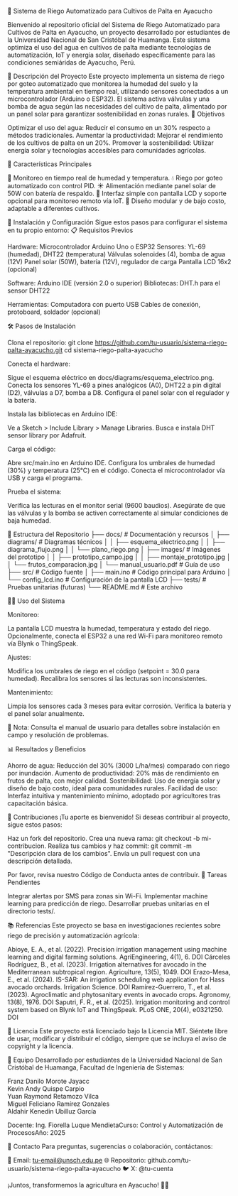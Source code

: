 🌱 Sistema de Riego Automatizado para Cultivos de Palta en Ayacucho
  
Bienvenido al repositorio oficial del Sistema de Riego Automatizado para Cultivos de Palta en Ayacucho, un proyecto desarrollado por estudiantes de la Universidad Nacional de San Cristóbal de Huamanga. Este sistema optimiza el uso del agua en cultivos de palta mediante tecnologías de automatización, IoT y energía solar, diseñado específicamente para las condiciones semiáridas de Ayacucho, Perú.

  



📖 Descripción del Proyecto
Este proyecto implementa un sistema de riego por goteo automatizado que monitorea la humedad del suelo y la temperatura ambiental en tiempo real, utilizando sensores conectados a un microcontrolador (Arduino o ESP32). El sistema activa válvulas y una bomba de agua según las necesidades del cultivo de palta, alimentado por un panel solar para garantizar sostenibilidad en zonas rurales. 
🎯 Objetivos

Optimizar el uso del agua: Reducir el consumo en un 30% respecto a métodos tradicionales.
Aumentar la productividad: Mejorar el rendimiento de los cultivos de palta en un 20%.
Promover la sostenibilidad: Utilizar energía solar y tecnologías accesibles para comunidades agrícolas.

🌟 Características Principales

📏 Monitoreo en tiempo real de humedad y temperatura.
💧 Riego por goteo automatizado con control PID.
☀️ Alimentación mediante panel solar de 50W con batería de respaldo.
📱 Interfaz simple con pantalla LCD y soporte opcional para monitoreo remoto vía IoT.
🔧 Diseño modular y de bajo costo, adaptable a diferentes cultivos.


🚀 Instalación y Configuración
Sigue estos pasos para configurar el sistema en tu propio entorno:
📋 Requisitos Previos

Hardware:
Microcontrolador Arduino Uno o ESP32
Sensores: YL-69 (humedad), DHT22 (temperatura)
Válvulas solenoides (4), bomba de agua (12V)
Panel solar (50W), batería (12V), regulador de carga
Pantalla LCD 16x2 (opcional)


Software:
Arduino IDE (versión 2.0 o superior)
Bibliotecas: DHT.h para el sensor DHT22


Herramientas:
Computadora con puerto USB
Cables de conexión, protoboard, soldador (opcional)



🛠️ Pasos de Instalación

Clona el repositorio:
git clone https://github.com/tu-usuario/sistema-riego-palta-ayacucho.git
cd sistema-riego-palta-ayacucho


Conecta el hardware:

Sigue el esquema eléctrico en docs/diagrams/esquema_electrico.png.
Conecta los sensores YL-69 a pines analógicos (A0), DHT22 a pin digital (D2), válvulas a D7, bomba a D8.
Configura el panel solar con el regulador y la batería.


Instala las bibliotecas en Arduino IDE:

Ve a Sketch > Include Library > Manage Libraries.
Busca e instala DHT sensor library por Adafruit.


Carga el código:

Abre src/main.ino en Arduino IDE.
Configura los umbrales de humedad (30%) y temperatura (25°C) en el código.
Conecta el microcontrolador vía USB y carga el programa.


Prueba el sistema:

Verifica las lecturas en el monitor serial (9600 baudios).
Asegúrate de que las válvulas y la bomba se activen correctamente al simular condiciones de baja humedad.




  



📁 Estructura del Repositorio
├── docs/                   # Documentación y recursos
│   ├── diagrams/           # Diagramas técnicos
│   │   ├── esquema_electrico.png
│   │   ├── diagrama_flujo.png
│   │   └── plano_riego.png
│   ├── images/             # Imágenes del prototipo
│   │   ├── prototipo_campo.jpg
│   │   ├── montaje_prototipo.jpg
│   │   └── frutos_comparacion.jpg
│   └── manual_usuario.pdf  # Guía de uso
├── src/                    # Código fuente
│   ├── main.ino           # Código principal para Arduino
│   └── config_lcd.ino     # Configuración de la pantalla LCD
├── tests/                  # Pruebas unitarias (futuras)
└── README.md              # Este archivo


🧑‍🌾 Uso del Sistema

Monitoreo:

La pantalla LCD muestra la humedad, temperatura y estado del riego.
Opcionalmente, conecta el ESP32 a una red Wi-Fi para monitoreo remoto vía Blynk o ThingSpeak.


Ajustes:

Modifica los umbrales de riego en el código (setpoint = 30.0 para humedad).
Recalibra los sensores si las lecturas son inconsistentes.


Mantenimiento:

Limpia los sensores cada 3 meses para evitar corrosión.
Verifica la batería y el panel solar anualmente.




📌 Nota: Consulta el manual de usuario para detalles sobre instalación en campo y resolución de problemas.


📊 Resultados y Beneficios

Ahorro de agua: Reducción del 30% (3000 L/ha/mes) comparado con riego por inundación.
Aumento de productividad: 20% más de rendimiento en frutos de palta, con mejor calidad.
Sostenibilidad: Uso de energía solar y diseño de bajo costo, ideal para comunidades rurales.
Facilidad de uso: Interfaz intuitiva y mantenimiento mínimo, adoptado por agricultores tras capacitación básica.


  



🤝 Contribuciones
¡Tu aporte es bienvenido! Si deseas contribuir al proyecto, sigue estos pasos:

Haz un fork del repositorio.
Crea una nueva rama: git checkout -b mi-contribucion.
Realiza tus cambios y haz commit: git commit -m "Descripción clara de los cambios".
Envía un pull request con una descripción detallada.

Por favor, revisa nuestro Código de Conducta antes de contribuir.
📝 Tareas Pendientes

 Integrar alertas por SMS para zonas sin Wi-Fi.
 Implementar machine learning para predicción de riego.
 Desarrollar pruebas unitarias en el directorio tests/.


📚 Referencias
Este proyecto se basa en investigaciones recientes sobre riego de precisión y automatización agrícola:

Abioye, E. A., et al. (2022). Precision irrigation management using machine learning and digital farming solutions. AgriEngineering, 4(1), 6. DOI
Cárceles Rodríguez, B., et al. (2023). Irrigation alternatives for avocado in the Mediterranean subtropical region. Agriculture, 13(5), 1049. DOI
Erazo-Mesa, E., et al. (2024). IS-SAR: An irrigation scheduling web application for Hass avocado orchards. Irrigation Science. DOI
Ramírez-Guerrero, T., et al. (2023). Agroclimatic and phytosanitary events in avocado crops. Agronomy, 13(8), 1976. DOI
Saputri, F. R., et al. (2025). Irrigation monitoring and control system based on Blynk IoT and ThingSpeak. PLoS ONE, 20(4), e0321250. DOI


📜 Licencia
Este proyecto está licenciado bajo la Licencia MIT. Siéntete libre de usar, modificar y distribuir el código, siempre que se incluya el aviso de copyright y la licencia.

👥 Equipo
Desarrollado por estudiantes de la Universidad Nacional de San Cristóbal de Huamanga, Facultad de Ingeniería de Sistemas:

Franz Danilo Morote Jayacc  
Kevin Andy Quispe Carpio  
Yuan Raymond Retamozo Vilca  
Miguel Feliciano Ramírez Gonzales  
Aldahir Kenedin Ubilluz García

Docente: Ing. Fiorella Luque MendietaCurso: Control y Automatización de ProcesosAño: 2025

📧 Contacto
Para preguntas, sugerencias o colaboración, contáctanos:

📩 Email: tu-email@unsch.edu.pe
🌐 Repositorio: github.com/tu-usuario/sistema-riego-palta-ayacucho
🐦 X: @tu-cuenta


  ¡Juntos, transformemos la agricultura en Ayacucho! 🌴💧
